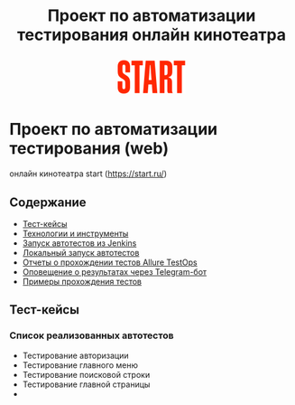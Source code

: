 <h1 align="center">Проект по автоматизации тестирования онлайн кинотеатра
<p align="center">
<a href="https://start.ru/" target="_blank">
<img src="Pictures/start.logo.png" alt="онлайн кинотеатр start" > </a> 
</p></h1>


# Проект по автоматизации тестирования (web)
онлайн кинотеатра start (https://start.ru/)

## Содержание
+ [Тест-кейсы](#Тесты)
+ [Технологии и инструменты](#Технологии)
+ [Запуск автотестов из Jenkins](#Jenkins_web)
+ [Локальный запуск автотестов](#локальный_запуск)
+ [Отчеты о прохождении тестов Allure TestOps](#Allure)
+ [Оповещение о результатах через Telegram-бот](#Telegram) 
+ [Примеры прохождения тестов](#Примеры) 

<a name="Тест-кейсы">

## Тест-кейсы
### Список реализованных автотестов
- Тестирование авторизации
- Тестирование главного меню
- Тестирование поисковой строки
- Тестирование главной страницы
- 

